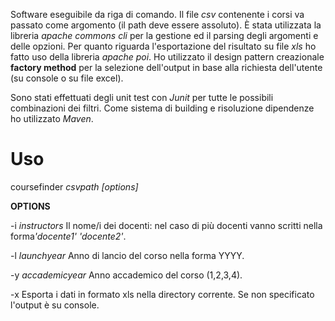 
Software eseguibile da riga di comando. Il file <i>csv</i> contenente i corsi va passato come argomento (il path deve essere assoluto).
È stata utilizzata la libreria <i>apache commons cli</i> per la gestione ed il parsing degli argomenti e delle opzioni. 
Per quanto riguarda l'esportazione del risultato su file <i>xls</i> ho fatto uso
della libreria <i>apache poi</i>. Ho utilizzato il design pattern creazionale <b>factory method</b> per la selezione dell'output in base alla richiesta dell'utente (su console o su file excel).

Sono stati effettuati degli unit test con <i>Junit</i> per tutte le possibili combinazioni dei filtri.
Come sistema di building e risoluzione dipendenze ho utilizzato <i>Maven</i>.

# Uso

coursefinder <i>csvpath</i> <i>[options]</i>


<b>OPTIONS</b>

-i <i>instructors</i>   Il nome/i dei docenti: nel caso di più docenti vanno scritti nella forma<i>'docente1'              'docente2'</i>.

-l <i>launchyear</i>    Anno di lancio del corso nella forma YYYY.

-y <i>accademicyear</i> Anno accademico del corso (1,2,3,4).

-x                      Esporta i dati in formato xls nella directory corrente. Se non specificato l'output è su                      console.
